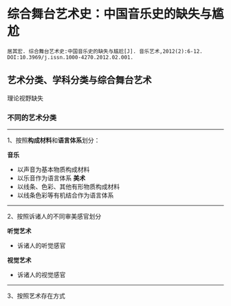 # 综合舞台艺术史：中国音乐史的缺失与尴尬

```
居其宏. 综合舞台艺术史:中国音乐史的缺失与尴尬[J]. 音乐艺术,2012(2):6-12. DOI:10.3969/j.issn.1000-4270.2012.02.001.
```
## 艺术分类、学科分类与综合舞台艺术

理论视野缺失

### 不同的艺术分类

---

1、按照**构成材料**和**语言体系**划分：

**音乐**
- 以声音为基本物质构成材料
- 以乐音作为语言体系
**美术**
- 以线条、色彩、其他有形物质构成材料
- 以线条色彩等有机结合作为语言体系

---

2、按照诉诸人的不同审美感官划分

**听觉艺术**
- 诉诸人的听觉感官

**视觉艺术**
- 诉诸人的视觉感官

---

3、按照艺术存在方式